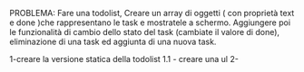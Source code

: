 PROBLEMA: Fare una todolist, Creare un array di oggetti ( con proprietà text e done )che rappresentano le task e mostratele a schermo. Aggiungere poi le funzionalità di cambio dello stato del task (cambiate il valore di done), eliminazione di una task ed aggiunta di una nuova task.

1-creare la versione statica della todolist
    1.1 - creare una ul
2- 